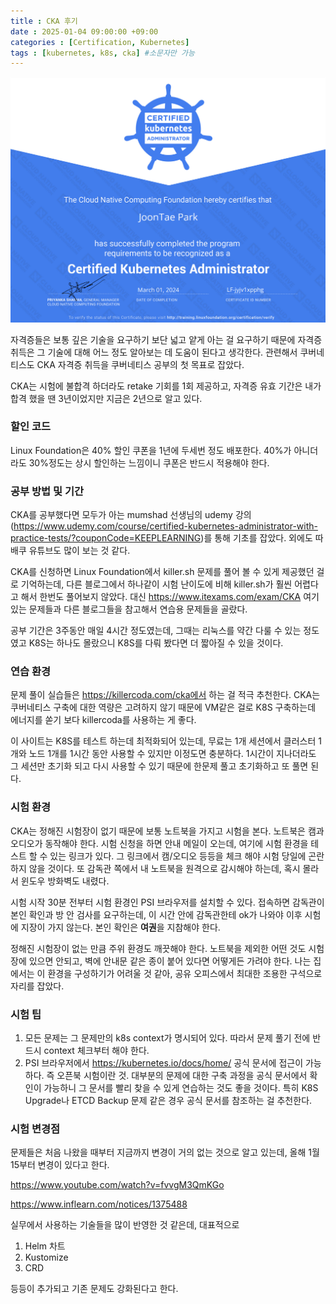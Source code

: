```yaml
---
title : CKA 후기
date : 2025-01-04 09:00:00 +09:00
categories : [Certification, Kubernetes]
tags : [kubernetes, k8s, cka] #소문자만 가능
---
```


![CKAReview1.png](/assets/img/certification/CKAReview1.png)

자격증들은 보통 깊은 기술을 요구하기 보단 넓고 얕게 아는 걸 요구하기 때문에 자격증 취득은 그 기술에 대해 어느 정도 알아보는 데 도움이 된다고 생각한다. 관련해서 쿠버네티스도 CKA 자격증 취득을 쿠버네티스 공부의 첫 목표로 잡았다. 

CKA는 시험에 불합격 하더라도 retake 기회를 1회 제공하고, 자격증 유효 기간은 내가 합격 했을 땐 3년이었지만 지금은 2년으로 알고 있다. 

### 할인 코드

Linux Foundation은 40% 할인 쿠폰을 1년에 두세번 정도 배포한다. 40%가 아니더라도 30%정도는 상시 할인하는 느낌이니 쿠폰은 반드시 적용해야 한다. 

### 공부 방법 및 기간

CKA를 공부했다면 모두가 아는 mumshad 선생님의 udemy 강의(https://www.udemy.com/course/certified-kubernetes-administrator-with-practice-tests/?couponCode=KEEPLEARNING)를 통해 기초를 잡았다. 외에도 따배쿠 유튜브도 많이 보는 것 같다. 

CKA를 신청하면 Linux Foundation에서 killer.sh 문제를 풀어 볼 수 있게 제공했던 걸로 기억하는데, 다른 블로그에서 하나같이 시험 난이도에 비해 killer.sh가 훨씬 어렵다고 해서 한번도 풀어보지 않았다. 대신 https://www.itexams.com/exam/CKA 여기 있는 문제들과 다른 블로그들을 참고해서 연습용 문제들을 골랐다.

공부 기간은 3주동안 매일 4시간 정도였는데, 그때는 리눅스를 약간 다룰 수 있는 정도였고 K8S는 하나도 몰랐으니 K8S를 다뤄 봤다면 더 짧아질 수 있을 것이다.

### 연습 환경

문제 풀이 실습들은 https://killercoda.com/cka에서 하는 걸 적극 추천한다. CKA는 쿠버네티스 구축에 대한 역량은 고려하지 않기 때문에 VM같은 걸로 K8S 구축하는데 에너지를 쏟기 보다 killercoda를 사용하는 게 좋다. 

이 사이트는 K8S를 테스트 하는데 최적화되어 있는데, 무료는 1개 세션에서 클러스터 1개와 노드 1개를 1시간 동안 사용할 수 있지만 이정도면 충분하다. 1시간이 지나더라도 그 세션만 초기화 되고 다시 사용할 수 있기 때문에 한문제 풀고 초기화하고 또 풀면 된다. 

### 시험 환경

CKA는 정해진 시험장이 없기 때문에 보통 노트북을 가지고 시험을 본다. 노트북은 캠과 오디오가 동작해야 한다. 시험 신청을 하면 안내 메일이 오는데, 여기에 시험 환경을 테스트 할 수 있는 링크가 있다. 그 링크에서 캠/오디오 등등을 체크 해야 시험 당일에 곤란하지 않을 것이다. 또 감독관 쪽에서 내 노트북을 원격으로 감시해야 하는데, 혹시 몰라서 윈도우 방화벽도 내렸다. 

시험 시작 30분 전부터 시험 환경인 PSI 브라우저를 설치할 수 있다. 접속하면 감독관이 본인 확인과 방 안 검사를 요구하는데, 이 시간 안에 감독관한테 ok가 나와야 이후 시험에 지장이 가지 않는다. 본인 확인은 **여권**을 지참해야 한다.

정해진 시험장이 없는 만큼 주위 환경도 깨끗해야 한다. 노트북을 제외한 어떤 것도 시험장에 있으면 안되고, 벽에 안내문 같은 종이 붙어 있다면 어떻게든 가려야 한다. 나는 집에서는 이 환경을 구성하기가 어려울 것 같아, 공유 오피스에서 최대한 조용한 구석으로 자리를 잡았다.

### 시험 팁

1. 모든 문제는 그 문제만의 k8s context가 명시되어 있다. 따라서 문제 풀기 전에 반드시 context 체크부터 해야 한다. 
2. PSI 브라우저에서 https://kubernetes.io/docs/home/ 공식 문서에 접근이 가능하다. 즉 오픈북 시험이란 것. 대부분의 문제에 대한 구축 과정을 공식 문서에서 확인이 가능하니 그 문서를 빨리 찾을 수 있게 연습하는 것도 좋을 것이다. 특히 K8S Upgrade나 ETCD Backup 문제 같은 경우 공식 문서를 참조하는 걸 추천한다.

### 시험 변경점

문제들은 처음 나왔을 때부터 지금까지 변경이 거의 없는 것으로 알고 있는데, 올해 1월 15부터 변경이 있다고 한다. 

https://www.youtube.com/watch?v=fvvgM3QmKGo 

https://www.inflearn.com/notices/1375488

실무에서 사용하는 기술들을 많이 반영한 것 같은데, 대표적으로

1. Helm 차트
2. Kustomize
3. CRD

등등이 추가되고 기존 문제도 강화된다고 한다.